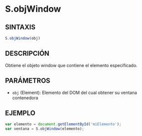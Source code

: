 # S.objWindow

## SINTAXIS
```javascript
S.objWindow(obj)
```

## DESCRIPCIÓN
Obtiene el objeto window que contiene el elemento especificado.

## PARÁMETROS
- `obj` (Element): Elemento del DOM del cual obtener su ventana contenedora

## EJEMPLO
```javascript
var elemento = document.getElementById('miElemento');
var ventana = S.objWindow(elemento);
```